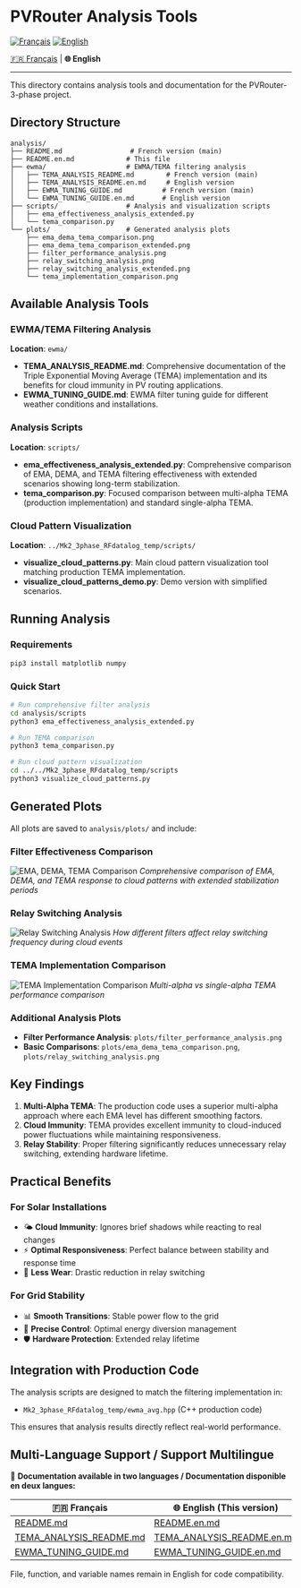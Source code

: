 # PVRouter Analysis Tools

[![Français](https://img.shields.io/badge/🇫🇷%20Langue-Français-blue?style=for-the-badge)](README.md) [![English](https://img.shields.io/badge/🌍%20Language-English-red?style=for-the-badge)](README.en.md)

[🇫🇷 Français](README.md) | **🌐 English**

---

This directory contains analysis tools and documentation for the PVRouter-3-phase project.

## Directory Structure

```
analysis/
├── README.md                 # French version (main)
├── README.en.md             # This file
├── ewma/                    # EWMA/TEMA filtering analysis
│   ├── TEMA_ANALYSIS_README.md        # French version (main)
│   ├── TEMA_ANALYSIS_README.en.md     # English version
│   ├── EWMA_TUNING_GUIDE.md          # French version (main)
│   └── EWMA_TUNING_GUIDE.en.md       # English version
├── scripts/                 # Analysis and visualization scripts
│   ├── ema_effectiveness_analysis_extended.py
│   └── tema_comparison.py
└── plots/                   # Generated analysis plots
    ├── ema_dema_tema_comparison.png
    ├── ema_dema_tema_comparison_extended.png
    ├── filter_performance_analysis.png
    ├── relay_switching_analysis.png
    ├── relay_switching_analysis_extended.png
    └── tema_implementation_comparison.png
```

## Available Analysis Tools

### EWMA/TEMA Filtering Analysis

**Location**: `ewma/`

- **TEMA_ANALYSIS_README.md**: Comprehensive documentation of the Triple Exponential Moving Average (TEMA) implementation and its benefits for cloud immunity in PV routing applications.
- **EWMA_TUNING_GUIDE.md**: EWMA filter tuning guide for different weather conditions and installations.

### Analysis Scripts

**Location**: `scripts/`

- **ema_effectiveness_analysis_extended.py**: Comprehensive comparison of EMA, DEMA, and TEMA filtering effectiveness with extended scenarios showing long-term stabilization.
- **tema_comparison.py**: Focused comparison between multi-alpha TEMA (production implementation) and standard single-alpha TEMA.

### Cloud Pattern Visualization

**Location**: `../Mk2_3phase_RFdatalog_temp/scripts/`

- **visualize_cloud_patterns.py**: Main cloud pattern visualization tool matching production TEMA implementation.
- **visualize_cloud_patterns_demo.py**: Demo version with simplified scenarios.

## Running Analysis

### Requirements

```bash
pip3 install matplotlib numpy
```

### Quick Start

```bash
# Run comprehensive filter analysis
cd analysis/scripts
python3 ema_effectiveness_analysis_extended.py

# Run TEMA comparison
python3 tema_comparison.py

# Run cloud pattern visualization
cd ../../Mk2_3phase_RFdatalog_temp/scripts
python3 visualize_cloud_patterns.py
```

## Generated Plots

All plots are saved to `analysis/plots/` and include:

### Filter Effectiveness Comparison

![EMA, DEMA, TEMA Comparison](plots/ema_dema_tema_comparison_extended.png)
*Comprehensive comparison of EMA, DEMA, and TEMA response to cloud patterns with extended stabilization periods*

### Relay Switching Analysis

![Relay Switching Analysis](plots/relay_switching_analysis_extended.png)
*How different filters affect relay switching frequency during cloud events*

### TEMA Implementation Comparison

![TEMA Implementation Comparison](plots/tema_implementation_comparison.png)
*Multi-alpha vs single-alpha TEMA performance comparison*

### Additional Analysis Plots

- **Filter Performance Analysis**: `plots/filter_performance_analysis.png`
- **Basic Comparisons**: `plots/ema_dema_tema_comparison.png`, `plots/relay_switching_analysis.png`

## Key Findings

1. **Multi-Alpha TEMA**: The production code uses a superior multi-alpha approach where each EMA level has different smoothing factors.
2. **Cloud Immunity**: TEMA provides excellent immunity to cloud-induced power fluctuations while maintaining responsiveness.
3. **Relay Stability**: Proper filtering significantly reduces unnecessary relay switching, extending hardware lifetime.

## Practical Benefits

### For Solar Installations
- 🌤️ **Cloud Immunity**: Ignores brief shadows while reacting to real changes
- ⚡ **Optimal Responsiveness**: Perfect balance between stability and response time
- 🔧 **Less Wear**: Drastic reduction in relay switching

### For Grid Stability
- 📊 **Smooth Transitions**: Stable power flow to the grid
- 🎯 **Precise Control**: Optimal energy diversion management
- 🛡️ **Hardware Protection**: Extended relay lifetime

## Integration with Production Code

The analysis scripts are designed to match the filtering implementation in:
- `Mk2_3phase_RFdatalog_temp/ewma_avg.hpp` (C++ production code)

This ensures that analysis results directly reflect real-world performance.

## Multi-Language Support / Support Multilingue

📖 **Documentation available in two languages / Documentation disponible en deux langues:**

| 🇫🇷 **Français** | 🌐 **English** (This version) |
|-------------------|----------------------------------|
| [README.md](README.md) | [README.en.md](README.en.md) |
| [TEMA_ANALYSIS_README.md](ewma/TEMA_ANALYSIS_README.md) | [TEMA_ANALYSIS_README.en.md](ewma/TEMA_ANALYSIS_README.en.md) |
| [EWMA_TUNING_GUIDE.md](ewma/EWMA_TUNING_GUIDE.md) | [EWMA_TUNING_GUIDE.en.md](ewma/EWMA_TUNING_GUIDE.en.md) |

File, function, and variable names remain in English for code compatibility.